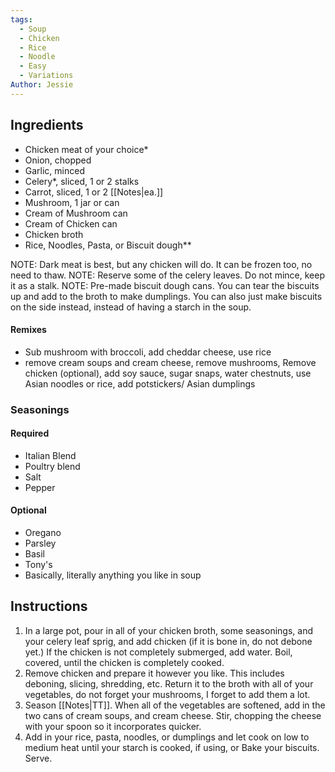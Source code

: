 ```yaml
---
tags:
  - Soup
  - Chicken
  - Rice
  - Noodle
  - Easy
  - Variations
Author: Jessie
---
```

## Ingredients

- Chicken meat of your choice*
- Onion, chopped
- Garlic, minced
- Celery*, sliced, 1 or 2 stalks
- Carrot, sliced, 1 or 2 [[Notes|ea.]]
- Mushroom, 1 jar or can
- Cream of Mushroom can
- Cream of Chicken can
- Chicken broth
- Rice, Noodles, Pasta, or Biscuit dough**

NOTE: Dark meat is best, but any chicken will do. It can be frozen too, no need to thaw.
NOTE: Reserve some of the celery leaves. Do not mince, keep it as a stalk.
NOTE: Pre-made biscuit dough cans. You can tear the biscuits up and add to the broth to make dumplings. You can also just make biscuits on the side instead, instead of having a starch in the soup.

#### Remixes

- Sub mushroom with broccoli, add cheddar cheese, use rice
- remove cream soups and cream cheese, remove mushrooms, Remove chicken (optional), add soy sauce, sugar snaps, water chestnuts, use Asian noodles or rice, add potstickers/ Asian dumplings

### Seasonings 
#### Required	
- Italian Blend
- Poultry blend
- Salt
- Pepper
#### Optional
- Oregano
- Parsley
- Basil
- Tony's
- Basically, literally anything you like in soup

## Instructions

1. In a large pot, pour in all of your chicken broth, some seasonings, and your celery leaf sprig, and add chicken (if it is bone in, do not debone yet.) If the chicken is not completely submerged, add water. Boil, covered, until the chicken is completely cooked.
2. Remove chicken and prepare it however you like. This includes deboning, slicing, shredding, etc. Return it to the broth with all of your vegetables, do not forget your mushrooms, I forget to add them a lot.
3. Season [[Notes|TT]]. When all of the vegetables are softened, add in the two cans of cream soups, and cream cheese. Stir, chopping the cheese with your spoon so it incorporates quicker.
4. Add in your rice, pasta, noodles, or dumplings and let cook on low to medium heat until your starch is cooked, if using, or Bake your biscuits. Serve.